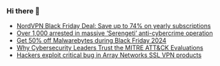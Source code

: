 ### Hi there 👋

<!--START_SECTION:feed-->
* [NordVPN Black Friday Deal: Save up to 74% on yearly subscriptions](https://www.bleepingcomputer.com/news/security/nordvpn-black-friday-deal/)
* [Over 1,000 arrested in massive ‘Serengeti’ anti-cybercrime operation](https://www.bleepingcomputer.com/news/security/over-1-000-arrested-in-massive-serengeti-anti-cybercrime-operation/)
* [Get 50% off Malwarebytes during Black Friday 2024](https://www.bleepingcomputer.com/news/security/get-50-percent-off-malwarebytes-during-black-friday-2024/)
* [Why Cybersecurity Leaders Trust the MITRE ATT&CK Evaluations](https://www.bleepingcomputer.com/news/security/why-cybersecurity-leaders-trust-the-mitre-attack-evaluations/)
* [Hackers exploit critical bug in Array Networks SSL VPN products](https://www.bleepingcomputer.com/news/security/hackers-exploit-critical-bug-in-array-networks-ssl-vpn-products/)
<!--END_SECTION:feed-->

<!--
**frankenk/frankenk** is a ✨ _special_ ✨ repository because its `README.md` (this file) appears on your GitHub profile.

Here are some ideas to get you started:

- 🔭 I’m currently working on ...
- 🌱 I’m currently learning ...
- 👯 I’m looking to collaborate on ...
- 🤔 I’m looking for help with ...
- 💬 Ask me about ...
- 📫 How to reach me: ...
- 😄 Pronouns: ...
- ⚡ Fun fact: ...
-->



